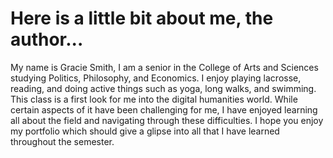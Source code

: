 # Here is a little bit about me, the author...
My name is Gracie Smith, I am a senior in the College of Arts and Sciences studying Politics, Philosophy, and Economics. I enjoy playing lacrosse, reading, and doing active things such as yoga, long walks, and swimming. This class is a first look for me into the digital humanities world. While certain aspects of it have been challenging for me, I have enjoyed learning all about the field and navigating through these difficulties. I hope you enjoy my portfolio which should give a glipse into all that I have learned throughout the semester.
